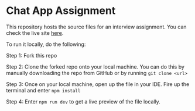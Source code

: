 # Chat App Assignment

This repository hosts the source files for an interview assignment. You can check the live site [here](https://basil-dummy-chat-app.netlify.app/).

To run it locally, do the following:

Step 1: Fork this repo

Step 2: Clone the forked repo onto your local machine. You can do this by manually downloading the repo from GitHub or by running `git clone <url>`

Step 3: Once on your local machine, open up the file in your IDE. Fire up the terminal and enter `npm install`

Step 4: Enter `npm run dev` to get a live preview of the file locally.

